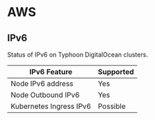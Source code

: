 # AWS

## IPv6

Status of IPv6 on Typhoon DigitalOcean clusters.

| IPv6 Feature            | Supported |
|-------------------------|-----------|
| Node IPv6 address       | Yes       |
| Node Outbound IPv6      | Yes       |
| Kubernetes Ingress IPv6 | Possible  |
